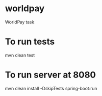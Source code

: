 # worldpay
WorldPay task

# To run tests
mvn clean test

# To run server at 8080
mvn clean install -DskipTests spring-boot:run
